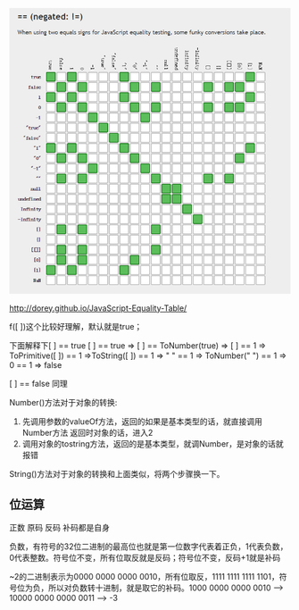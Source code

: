 ![各种比较](../images/==比较.jpg)

http://dorey.github.io/JavaScript-Equality-Table/

f([ ])这个比较好理解，默认就是true；

下面解释下[ ] == true
[ ] == true => [ ] == ToNumber(true) => [ ] == 1 => ToPrimitive([ ]) == 1 =>ToString([ ]) == 1 => " " == 1 => ToNumber(" ")  == 1 => 0 == 1 => false

[ ] == false 同理

Number()方法对于对象的转换:

 1. 先调用参数的valueOf方法，返回的如果是基本类型的话，就直接调用Number方法
返回时对象的话，进入2
 2. 调用对象的tostring方法，返回的是基本类型，就调Number，是对象的话就报错

String()方法对于对象的转换和上面类似，将两个步骤换一下。 

## 位运算

正数 原码 反码 补码都是自身

负数，有符号的32位二进制的最高位也就是第一位数字代表着正负，1代表负数，0代表整数。符号位不变，所有位取反就是反码；符号位不变，反码+1就是补码

~2的二进制表示为0000 0000 0000 0010，所有位取反，1111 1111 1111 1101，符号位为负，所以对负数转十进制，就是取它的补码。1000 0000 0000 0010 --> 10000 0000 0000 0011 --> -3
  

